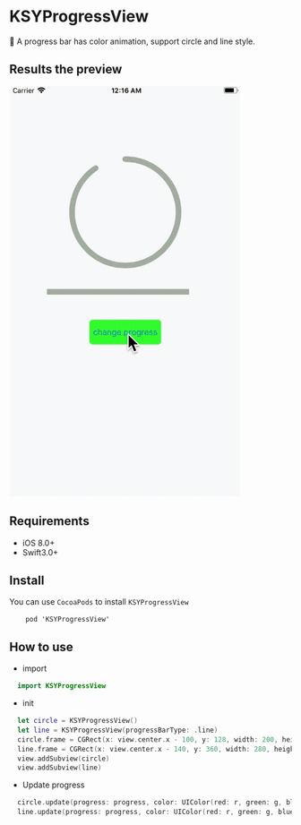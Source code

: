 # KSYProgressView
🚀 A progress bar has color animation, support circle and line style.

## Results the preview
  <img src="gif demo.gif" alt="demo preview" />
  
## Requirements

- iOS 8.0+ 
- Swift3.0+

## Install
You can use `CocoaPods` to install `KSYProgressView`

```
    pod 'KSYProgressView'
```

## How to use

* import 
```Swift
  import KSYProgressView
```

* init
```Swift
  let circle = KSYProgressView()
  let line = KSYProgressView(progressBarType: .line)
  circle.frame = CGRect(x: view.center.x - 100, y: 128, width: 200, height: 200)
  line.frame = CGRect(x: view.center.x - 140, y: 360, width: 280, height: 20)
  view.addSubview(circle)
  view.addSubview(line)
```

* Update progress
``` Swift
  circle.update(progress: progress, color: UIColor(red: r, green: g, blue: b, alpha: 1), animated: true)
  line.update(progress: progress, color: UIColor(red: r, green: g, blue: b, alpha: 1), animated: true)
```
